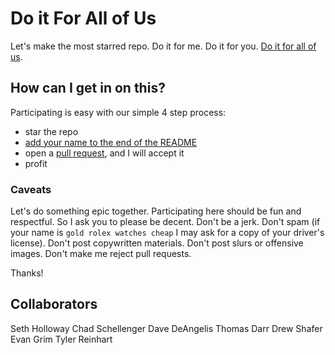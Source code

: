 # Do it For All of Us

Let's make the most starred repo. Do it for me. Do it for you. [Do it for
all of us](http://doitforallof.us/).

## How can I get in on this?
Participating is easy with our simple 4 step process:

 * star the repo
 * [add your name to the end of the README](https://github.com/smholloway/do-it-for-all-of-us/edit/master/README.md)
 * open a [pull request](https://github.com/smholloway/do-it-for-all-of-us/pulls), and I will accept it
 * profit

### Caveats
Let's do something epic together. Participating here should be fun and
respectful. So I ask you to please be decent. Don't be a jerk. Don't
spam (if your name is `gold rolex watches cheap` I may ask for a copy of
your driver's license). Don't post copywritten materials. Don't post
slurs or offensive images. Don't make me reject pull requests.

Thanks!

## Collaborators
Seth Holloway
Chad Schellenger
Dave DeAngelis
Thomas Darr
Drew Shafer
Evan Grim
Tyler Reinhart
